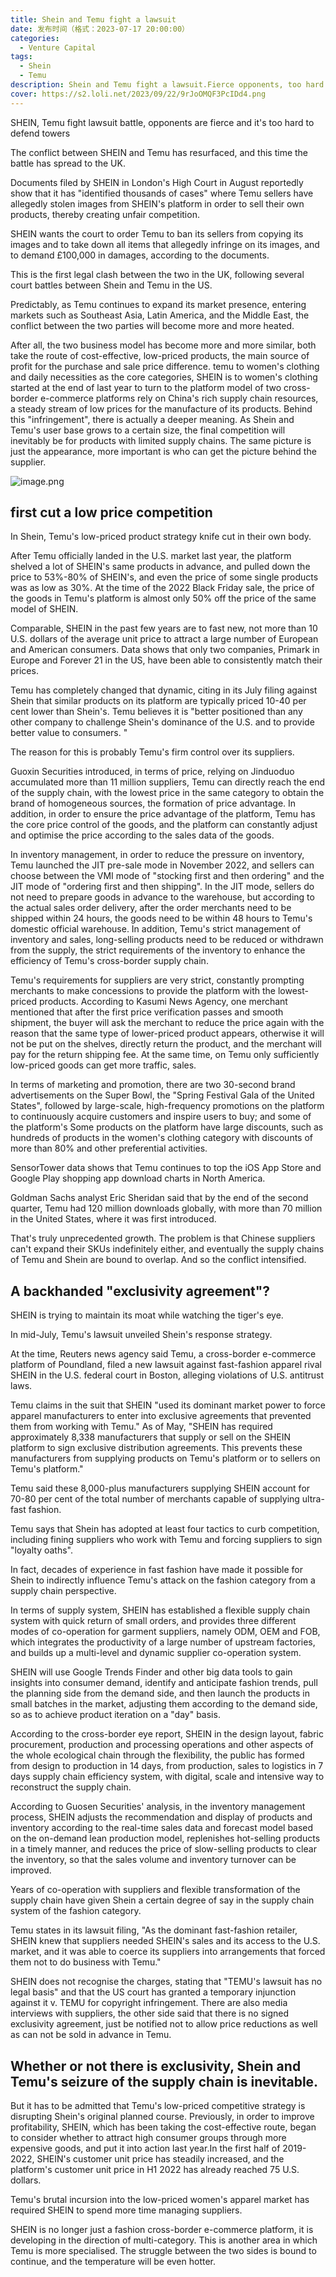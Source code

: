 ```yaml
---
title: Shein and Temu fight a lawsuit
date: 发布时间（格式：2023-07-17 20:00:00）
categories:
  - Venture Capital
tags:
  - Shein
  - Temu
description: Shein and Temu fight a lawsuit.Fierce opponents, too hard to defend.
cover: https://s2.loli.net/2023/09/22/9rJoOMQF3PcIDd4.png
---
```


SHEIN, Temu fight lawsuit battle, opponents are fierce and it's too hard to defend towers

The conflict between SHEIN and Temu has resurfaced, and this time the battle has spread to the UK.

Documents filed by SHEIN in London's High Court in August reportedly show that it has "identified thousands of cases" where Temu sellers have allegedly stolen images from SHEIN's platform in order to sell their own products, thereby creating unfair competition.

SHEIN wants the court to order Temu to ban its sellers from copying its images and to take down all items that allegedly infringe on its images, and to demand £100,000 in damages, according to the documents.

This is the first legal clash between the two in the UK, following several court battles between Shein and Temu in the US.

Predictably, as Temu continues to expand its market presence, entering markets such as Southeast Asia, Latin America, and the Middle East, the conflict between the two parties will become more and more heated.

After all, the two business model has become more and more similar, both take the route of cost-effective, low-priced products, the main source of profit for the purchase and sale price difference. temu to women's clothing and daily necessities as the core categories, SHEIN is to women's clothing started at the end of last year to turn to the platform model of two cross-border e-commerce platforms rely on China's rich supply chain resources, a steady stream of low prices for the manufacture of its products. Behind this "infringement", there is actually a deeper meaning. As Shein and Temu's user base grows to a certain size, the final competition will inevitably be for products with limited supply chains. The same picture is just the appearance, more important is who can get the picture behind the supplier.

![image.png](https://s2.loli.net/2023/09/22/TEz1GF4gSBOfyxv.png)

## first cut a low price competition

In Shein, Temu's low-priced product strategy knife cut in their own body.

After Temu officially landed in the U.S. market last year, the platform shelved a lot of SHEIN's same products in advance, and pulled down the price to 53%-80% of SHEIN's, and even the price of some single products was as low as 30%. At the time of the 2022 Black Friday sale, the price of the goods in Temu's platform is almost only 50% off the price of the same model of SHEIN.

Comparable, SHEIN in the past few years are to fast new, not more than 10 U.S. dollars of the average unit price to attract a large number of European and American consumers. Data shows that only two companies, Primark in Europe and Forever 21 in the US, have been able to consistently match their prices.

Temu has completely changed that dynamic, citing in its July filing against Shein that similar products on its platform are typically priced 10-40 per cent lower than Shein's. Temu believes it is "better positioned than any other company to challenge Shein's dominance of the U.S. and to provide better value to consumers. "

The reason for this is probably Temu's firm control over its suppliers.

Guoxin Securities introduced, in terms of price, relying on Jinduoduo accumulated more than 11 million suppliers, Temu can directly reach the end of the supply chain, with the lowest price in the same category to obtain the brand of homogeneous sources, the formation of price advantage. In addition, in order to ensure the price advantage of the platform, Temu has the core price control of the goods, and the platform can constantly adjust and optimise the price according to the sales data of the goods.

In inventory management, in order to reduce the pressure on inventory, Temu launched the JIT pre-sale mode in November 2022, and sellers can choose between the VMI mode of "stocking first and then ordering" and the JIT mode of "ordering first and then shipping". In the JIT mode, sellers do not need to prepare goods in advance to the warehouse, but according to the actual sales order delivery, after the order merchants need to be shipped within 24 hours, the goods need to be within 48 hours to Temu's domestic official warehouse. In addition, Temu's strict management of inventory and sales, long-selling products need to be reduced or withdrawn from the supply, the strict requirements of the inventory to enhance the efficiency of Temu's cross-border supply chain.

Temu's requirements for suppliers are very strict, constantly prompting merchants to make concessions to provide the platform with the lowest-priced products. According to Kasumi News Agency, one merchant mentioned that after the first price verification passes and smooth shipment, the buyer will ask the merchant to reduce the price again with the reason that the same type of lower-priced product appears, otherwise it will not be put on the shelves, directly return the product, and the merchant will pay for the return shipping fee. At the same time, on Temu only sufficiently low-priced goods can get more traffic, sales.

In terms of marketing and promotion, there are two 30-second brand advertisements on the Super Bowl, the "Spring Festival Gala of the United States", followed by large-scale, high-frequency promotions on the platform to continuously acquire customers and inspire users to buy; and some of the platform's Some products on the platform have large discounts, such as hundreds of products in the women's clothing category with discounts of more than 80% and other preferential activities.

SensorTower data shows that Temu continues to top the iOS App Store and Google Play shopping app download charts in North America.

Goldman Sachs analyst Eric Sheridan said that by the end of the second quarter, Temu had 120 million downloads globally, with more than 70 million in the United States, where it was first introduced.

That's truly unprecedented growth. The problem is that Chinese suppliers can't expand their SKUs indefinitely either, and eventually the supply chains of Temu and Shein are bound to overlap. And so the conflict intensified.

## A backhanded "exclusivity agreement"?

SHEIN is trying to maintain its moat while watching the tiger's eye.

In mid-July, Temu's lawsuit unveiled Shein's response strategy.

At the time, Reuters news agency said Temu, a cross-border e-commerce platform of Poundland, filed a new lawsuit against fast-fashion apparel rival SHEIN in the U.S. federal court in Boston, alleging violations of U.S. antitrust laws.

Temu claims in the suit that SHEIN "used its dominant market power to force apparel manufacturers to enter into exclusive agreements that prevented them from working with Temu." As of May, "SHEIN has required approximately 8,338 manufacturers that supply or sell on the SHEIN platform to sign exclusive distribution agreements. This prevents these manufacturers from supplying products on Temu's platform or to sellers on Temu's platform."

Temu said these 8,000-plus manufacturers supplying SHEIN account for 70-80 per cent of the total number of merchants capable of supplying ultra-fast fashion.

Temu says that Shein has adopted at least four tactics to curb competition, including fining suppliers who work with Temu and forcing suppliers to sign "loyalty oaths".

In fact, decades of experience in fast fashion have made it possible for Shein to indirectly influence Temu's attack on the fashion category from a supply chain perspective.

In terms of supply system, SHEIN has established a flexible supply chain system with quick return of small orders, and provides three different modes of co-operation for garment suppliers, namely ODM, OEM and FOB, which integrates the productivity of a large number of upstream factories, and builds up a multi-level and dynamic supplier co-operation system.

SHEIN will use Google Trends Finder and other big data tools to gain insights into consumer demand, identify and anticipate fashion trends, pull the planning side from the demand side, and then launch the products in small batches in the market, adjusting them according to the demand side, so as to achieve product iteration on a "day" basis.

According to the cross-border eye report, SHEIN in the design layout, fabric procurement, production and processing operations and other aspects of the whole ecological chain through the flexibility, the public has formed from design to production in 14 days, from production, sales to logistics in 7 days supply chain efficiency system, with digital, scale and intensive way to reconstruct the supply chain.

According to Guosen Securities' analysis, in the inventory management process, SHEIN adjusts the recommendation and display of products and inventory according to the real-time sales data and forecast model based on the on-demand lean production model, replenishes hot-selling products in a timely manner, and reduces the price of slow-selling products to clear the inventory, so that the sales volume and inventory turnover can be improved.

Years of co-operation with suppliers and flexible transformation of the supply chain have given Shein a certain degree of say in the supply chain system of the fashion category.

Temu states in its lawsuit filing, "As the dominant fast-fashion retailer, SHEIN knew that suppliers needed SHEIN's sales and its access to the U.S. market, and it was able to coerce its suppliers into arrangements that forced them not to do business with Temu."

SHEIN does not recognise the charges, stating that "TEMU's lawsuit has no legal basis" and that the US court has granted a temporary injunction against it v. TEMU for copyright infringement. There are also media interviews with suppliers, the other side said that there is no signed exclusivity agreement, just be notified not to allow price reductions as well as can not be sold in advance in Temu.

## Whether or not there is exclusivity, Shein and Temu's seizure of the supply chain is inevitable.

But it has to be admitted that Temu's low-priced competitive strategy is disrupting Shein's original planned course. Previously, in order to improve profitability, SHEIN, which has been taking the cost-effective route, began to consider whether to attract high consumer groups through more expensive goods, and put it into action last year.In the first half of 2019-2022, SHEIN's customer unit price has steadily increased, and the platform's customer unit price in H1 2022 has already reached 75 U.S. dollars.

Temu's brutal incursion into the low-priced women's apparel market has required SHEIN to spend more time managing suppliers.

SHEIN is no longer just a fashion cross-border e-commerce platform, it is developing in the direction of multi-category. This is another area in which Temu is more specialised. The struggle between the two sides is bound to continue, and the temperature will be even hotter.
